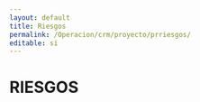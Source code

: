 ```yaml
---
layout: default
title: Riesgos
permalink: /Operacion/crm/proyecto/prriesgos/
editable: si
---
```


# RIESGOS

